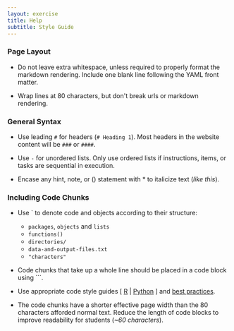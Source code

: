 ```yaml
---
layout: exercise
title: Help
subtitle: Style Guide
---
```


### Page Layout

- Do not leave extra whitespace, unless required to properly format the markdown rendering. Include one blank line following the YAML front matter.

- Wrap lines at 80 characters, but don't break urls or markdown rendering.


### General Syntax 

- Use leading `#` for headers (`# Heading 1`). Most headers in the website content will be `###` or `####`.

- Use `-` for unordered lists. Only use ordered lists if instructions, items, or tasks are sequential in execution.

- Encase any hint, note, or () statement with \* to italicize text (*like this*).


### Including Code Chunks

- Use ` to denote code and objects according to their structure:
   - `packages`, `objects` and `lists`
   - `functions()`
   - `directories/`
   - `data-and-output-files.txt`
   - `"characters"`

- Code chunks that take up a whole line should be placed in a code block using ```.

- Use appropriate code style guides [ [R](http://adv-r.had.co.nz/Style.html) | [Python](https://www.python.org/dev/peps/pep-0008/) ] and [best practices](http://swcarpentry.github.io/r-novice-inflammation/06-best-practices-R.html).

- The code chunks have a shorter effective page width than the 80 characters 
afforded normal text. Reduce the length of code blocks to improve readability 
for students (*~60 characters*).